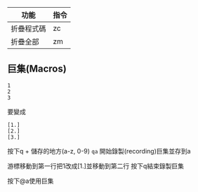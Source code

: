 |功能|指令|
|--|--|
|折疊程式碼|zc|
|折疊全部|zm|


## 巨集(Macros)

```
1
2
3
```
要變成
```
[1.]
[2.]
[3.]
```
按下q + 儲存的地方(a-z, 0-9)
`qa` 開始錄製(recording)巨集並存到a

游標移動到第一行把1改成[1.]並移動到第二行
按下q結束錄製巨集

按下@a使用巨集


